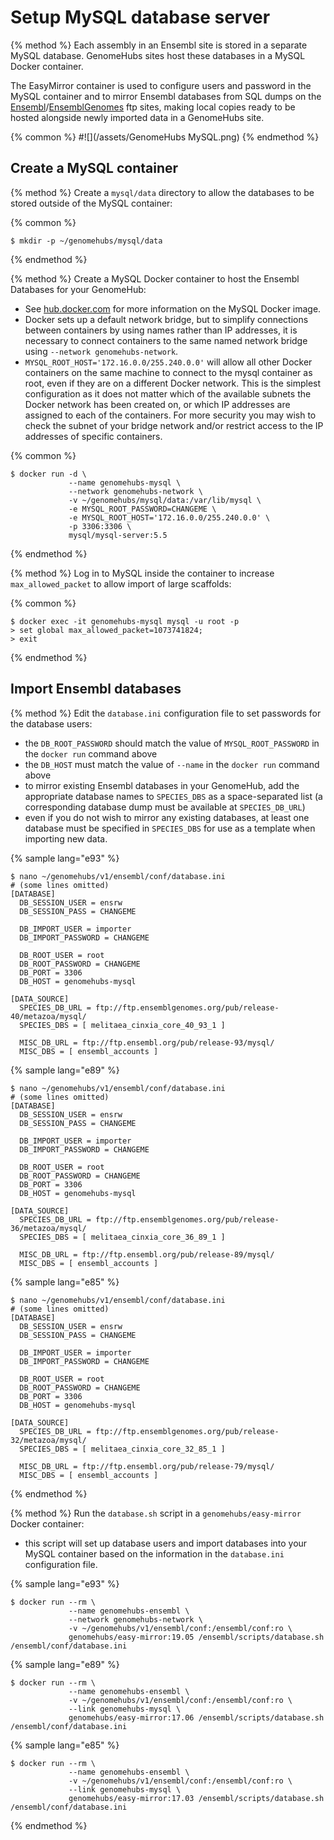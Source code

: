 # Setup MySQL database server

{% method %}
Each assembly in an Ensembl site is stored in a separate MySQL database. GenomeHubs sites host these databases in a MySQL Docker container.

The EasyMirror container is used to configure users and password in the MySQL container and to mirror Ensembl databases from SQL dumps on the [Ensembl](ftp://ftp.ensembl.org/pub)/[EnsemblGenomes](ftp://ftp.ensemblgenomes.org/pub) ftp sites, making local copies ready to be hosted alongside newly imported data in a GenomeHubs site.

{% common %}
#![](/assets/GenomeHubs MySQL.png)
{% endmethod %}


## Create a MySQL container

{% method %}
Create a `mysql/data` directory to allow the databases to be stored outside of the MySQL container:

{% common %}
```
$ mkdir -p ~/genomehubs/mysql/data
```

{% endmethod %}


{% method %}
Create a MySQL Docker container to host the Ensembl Databases for your GenomeHub:

* See [hub.docker.com](https://hub.docker.com/r/mysql/mysql-server/) for more information on the MySQL Docker image.
* Docker sets up a default network bridge, but to
 simplify connections between containers by using names rather than IP addresses, it is necessary to connect containers to the same named network bridge using `--network genomehubs-network`.
* `MYSQL_ROOT_HOST='172.16.0.0/255.240.0.0'` will allow all other Docker containers on the same machine to connect to the mysql container as root, even if they are on a different Docker network. This is the simplest configuration as it does not matter which of the available subnets the Docker network has been created on, or which IP addresses are assigned to each of the containers. For more security you may wish to check the subnet of your bridge network and/or restrict access to the IP addresses of specific containers.

{% common %}
```
$ docker run -d \
             --name genomehubs-mysql \
             --network genomehubs-network \
             -v ~/genomehubs/mysql/data:/var/lib/mysql \
             -e MYSQL_ROOT_PASSWORD=CHANGEME \
             -e MYSQL_ROOT_HOST='172.16.0.0/255.240.0.0' \
             -p 3306:3306 \
             mysql/mysql-server:5.5
```
{% endmethod %}

{% method %}
Log in to MySQL inside the container to increase `max_allowed_packet` to allow import of large scaffolds:

{% common %}
```
$ docker exec -it genomehubs-mysql mysql -u root -p
> set global max_allowed_packet=1073741824;
> exit
```
{% endmethod %}


## Import Ensembl databases

{% method %}
Edit the `database.ini` configuration file to set passwords for the database users:

* the `DB_ROOT_PASSWORD` should match the value of `MYSQL_ROOT_PASSWORD` in the `docker run` command above
* the `DB_HOST` must match the value of `--name` in the `docker run` command above
* to mirror existing Ensembl databases in your GenomeHub, add the appropriate database names to `SPECIES_DBS` as a space-separated list (a corresponding database dump must be available at `SPECIES_DB_URL`)
* even if you do not wish to mirror any existing databases, at least one database must be specified in `SPECIES_DBS` for use as a template when importing new data.

{% sample lang="e93" %}
```
$ nano ~/genomehubs/v1/ensembl/conf/database.ini
# (some lines omitted)
[DATABASE]
  DB_SESSION_USER = ensrw
  DB_SESSION_PASS = CHANGEME

  DB_IMPORT_USER = importer
  DB_IMPORT_PASSWORD = CHANGEME

  DB_ROOT_USER = root
  DB_ROOT_PASSWORD = CHANGEME
  DB_PORT = 3306
  DB_HOST = genomehubs-mysql

[DATA_SOURCE]
  SPECIES_DB_URL = ftp://ftp.ensemblgenomes.org/pub/release-40/metazoa/mysql/
  SPECIES_DBS = [ melitaea_cinxia_core_40_93_1 ]

  MISC_DB_URL = ftp://ftp.ensembl.org/pub/release-93/mysql/
  MISC_DBS = [ ensembl_accounts ]
```

{% sample lang="e89" %}
```
$ nano ~/genomehubs/v1/ensembl/conf/database.ini
# (some lines omitted)
[DATABASE]
  DB_SESSION_USER = ensrw
  DB_SESSION_PASS = CHANGEME

  DB_IMPORT_USER = importer
  DB_IMPORT_PASSWORD = CHANGEME

  DB_ROOT_USER = root
  DB_ROOT_PASSWORD = CHANGEME
  DB_PORT = 3306
  DB_HOST = genomehubs-mysql

[DATA_SOURCE]
  SPECIES_DB_URL = ftp://ftp.ensemblgenomes.org/pub/release-36/metazoa/mysql/
  SPECIES_DBS = [ melitaea_cinxia_core_36_89_1 ]

  MISC_DB_URL = ftp://ftp.ensembl.org/pub/release-89/mysql/
  MISC_DBS = [ ensembl_accounts ]
```
{% sample lang="e85" %}
```
$ nano ~/genomehubs/v1/ensembl/conf/database.ini
# (some lines omitted)
[DATABASE]
  DB_SESSION_USER = ensrw
  DB_SESSION_PASS = CHANGEME

  DB_IMPORT_USER = importer
  DB_IMPORT_PASSWORD = CHANGEME

  DB_ROOT_USER = root
  DB_ROOT_PASSWORD = CHANGEME
  DB_PORT = 3306
  DB_HOST = genomehubs-mysql

[DATA_SOURCE]
  SPECIES_DB_URL = ftp://ftp.ensemblgenomes.org/pub/release-32/metazoa/mysql/
  SPECIES_DBS = [ melitaea_cinxia_core_32_85_1 ]

  MISC_DB_URL = ftp://ftp.ensembl.org/pub/release-79/mysql/
  MISC_DBS = [ ensembl_accounts ]
```

{% endmethod %}


{% method %}
Run the `database.sh` script in a `genomehubs/easy-mirror` Docker container:

* this script will set up database users and import databases into your MySQL container based on the information in the `database.ini` configuration file.

{% sample lang="e93" %}
```
$ docker run --rm \
             --name genomehubs-ensembl \
             --network genomehubs-network \
             -v ~/genomehubs/v1/ensembl/conf:/ensembl/conf:ro \
             genomehubs/easy-mirror:19.05 /ensembl/scripts/database.sh /ensembl/conf/database.ini
```

{% sample lang="e89" %}
```
$ docker run --rm \
             --name genomehubs-ensembl \
             -v ~/genomehubs/v1/ensembl/conf:/ensembl/conf:ro \
             --link genomehubs-mysql \
             genomehubs/easy-mirror:17.06 /ensembl/scripts/database.sh /ensembl/conf/database.ini
```

{% sample lang="e85" %}
```
$ docker run --rm \
             --name genomehubs-ensembl \
             -v ~/genomehubs/v1/ensembl/conf:/ensembl/conf:ro \
             --link genomehubs-mysql \
             genomehubs/easy-mirror:17.03 /ensembl/scripts/database.sh /ensembl/conf/database.ini
```

{% endmethod %}

